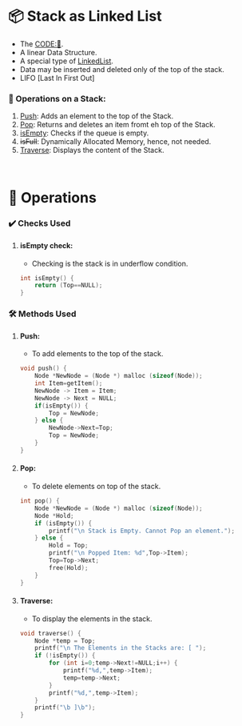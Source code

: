 # 📦 Stack as Linked List
- The [CODE:📑](../Miscellaneous/Stack_LinkedList.c).
- A linear Data Structure.
- A special type of [LinkedList](./Linked_List.md).
- Data may be inserted and deleted only of the top of the stack. 
- LIFO [Last In First Out]

### 🔧 Operations on a Stack:
1. [Push](#push): Adds an element to the top of the Stack.
2. [Pop](#pop): Returns and deletes an item fromt eh top of the Stack.
4. [isEmpty](#isempty-check): Checks if the queue is empty.
5. ~~isFull~~: Dynamically Allocated Memory, hence, not needed.
6. [Traverse](#traverse): Displays the content of the Stack.

&nbsp;
# 🧩 **Operations**
### ✔️ Checks Used
1. #### **isEmpty** check: 
    - Checking is the stack is in underflow condition.
    ```c
    int isEmpty() {
        return (Top==NULL);
    }
    ```

### 🛠️ Methods Used
1. #### **Push**:
    - To add elements to the top of the stack.
    ```c
    void push() {
        Node *NewNode = (Node *) malloc (sizeof(Node));
        int Item=getItem();
        NewNode -> Item = Item;
        NewNode -> Next = NULL;
        if(isEmpty()) {
            Top = NewNode;
        } else {
            NewNode->Next=Top;
            Top = NewNode; 
        }
    }
    ```

2. #### **Pop**:
    - To delete elements on top of the stack.
    ```c
    int pop() {
        Node *NewNode = (Node *) malloc (sizeof(Node));
        Node *Hold;
        if (isEmpty()) {
            printf("\n Stack is Empty. Cannot Pop an element.");
        } else {
            Hold = Top;
            printf("\n Popped Item: %d",Top->Item);
            Top=Top->Next;
            free(Hold);
        }
    }
    ```

3. #### **Traverse**:
    - To display the elements in the stack.
    ```c
    void traverse() {
        Node *temp = Top;
        printf("\n The Elements in the Stacks are: [ ");
        if (!isEmpty()) {
            for (int i=0;temp->Next!=NULL;i++) {
                printf("%d,",temp->Item);
                temp=temp->Next;
            }
            printf("%d,",temp->Item);
        }
        printf("\b ]\b");
    }
    ```
